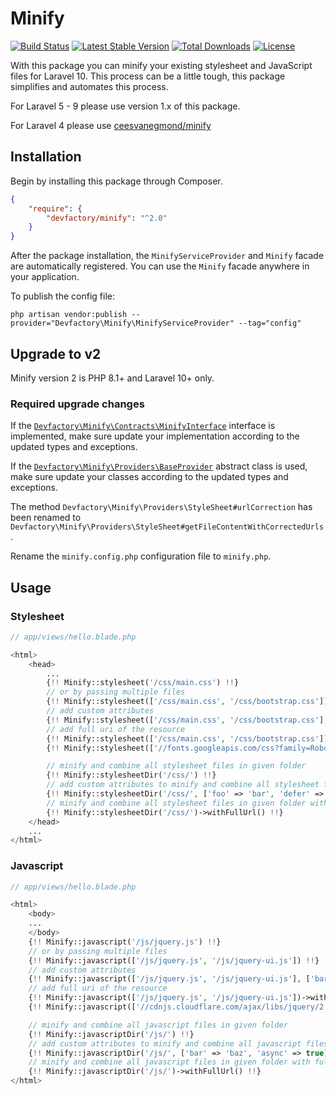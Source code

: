 # Minify

[![Build Status](https://img.shields.io/github/actions/workflow/status/DevFactoryCH/minify/tests.yml)](https://github.com/DevFactoryCH/minify/actions/workflows/tests.yml)
[![Latest Stable Version](https://poser.pugx.org/devfactory/minify/v/stable.svg)](https://packagist.org/packages/devfactory/minify)
[![Total Downloads](https://poser.pugx.org/devfactory/minify/downloads.svg)](https://packagist.org/packages/devfactory/minify)
[![License](https://poser.pugx.org/devfactory/minify/license.svg)](https://packagist.org/packages/devfactory/minify)

With this package you can minify your existing stylesheet and JavaScript files for Laravel 10.
This process can be a little tough, this package simplifies and automates this process.

For Laravel 5 - 9 please use version 1.x of this package.

For Laravel 4 please use [ceesvanegmond/minify](https://github.com/ceesvanegmond/minify)

## Installation

Begin by installing this package through Composer.


```json
{
    "require": {
        "devfactory/minify": "^2.0"
    }
}
```

After the package installation, the `MinifyServiceProvider` and `Minify` facade are automatically registered.
You can use the `Minify` facade anywhere in your application.

To publish the config file:

```shell
php artisan vendor:publish --provider="Devfactory\Minify\MinifyServiceProvider" --tag="config"
```


## Upgrade to v2
Minify version 2 is PHP 8.1+ and Laravel 10+ only.

### Required upgrade changes
If the [`Devfactory\Minify\Contracts\MinifyInterface`](src/Contracts/MinifyInterface.php) interface is implemented,
make sure update your implementation according to the updated types and exceptions.

If the [`Devfactory\Minify\Providers\BaseProvider`](src/Providers/BaseProvider.php) abstract class is used,
make sure update your classes according to the updated types and exceptions.

The method `Devfactory\Minify\Providers\StyleSheet#urlCorrection` has been renamed to `Devfactory\Minify\Providers\StyleSheet#getFileContentWithCorrectedUrls`.

Rename the `minify.config.php` configuration file to `minify.php`.

## Usage
### Stylesheet

```php
// app/views/hello.blade.php

<html>
    <head>
        ...
        {!! Minify::stylesheet('/css/main.css') !!}
        // or by passing multiple files
        {!! Minify::stylesheet(['/css/main.css', '/css/bootstrap.css']) !!}
        // add custom attributes
        {!! Minify::stylesheet(['/css/main.css', '/css/bootstrap.css'], ['foo' => 'bar']) !!}
        // add full uri of the resource
        {!! Minify::stylesheet(['/css/main.css', '/css/bootstrap.css'])->withFullUrl() !!}
        {!! Minify::stylesheet(['//fonts.googleapis.com/css?family=Roboto']) !!}

        // minify and combine all stylesheet files in given folder
        {!! Minify::stylesheetDir('/css/') !!}
        // add custom attributes to minify and combine all stylesheet files in given folder
        {!! Minify::stylesheetDir('/css/', ['foo' => 'bar', 'defer' => true]) !!}
        // minify and combine all stylesheet files in given folder with full uri
        {!! Minify::stylesheetDir('/css/')->withFullUrl() !!}
    </head>
    ...
</html>
```

### Javascript

```php
// app/views/hello.blade.php

<html>
    <body>
    ...
    </body>
    {!! Minify::javascript('/js/jquery.js') !!}
    // or by passing multiple files
    {!! Minify::javascript(['/js/jquery.js', '/js/jquery-ui.js']) !!}
    // add custom attributes
    {!! Minify::javascript(['/js/jquery.js', '/js/jquery-ui.js'], ['bar' => 'baz']) !!}
    // add full uri of the resource
    {!! Minify::javascript(['/js/jquery.js', '/js/jquery-ui.js'])->withFullUrl() !!}
    {!! Minify::javascript(['//cdnjs.cloudflare.com/ajax/libs/jquery/2.1.3/jquery.min.js']) !!}

    // minify and combine all javascript files in given folder
    {!! Minify::javascriptDir('/js/') !!}
    // add custom attributes to minify and combine all javascript files in given folder
    {!! Minify::javascriptDir('/js/', ['bar' => 'baz', 'async' => true]) !!}
    // minify and combine all javascript files in given folder with full uri
    {!! Minify::javascriptDir('/js/')->withFullUrl() !!}
</html>
```
